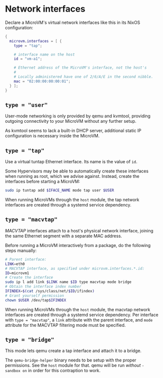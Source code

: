 # Network interfaces

Declare a MicroVM's virtual network interfaces like this in its NixOS
configuration:
```nix
{
  microvm.interfaces = [ {
    type = "tap";

    # interface name on the host
    id = "vm-a1";

    # Ethernet address of the MicroVM's interface, not the host's
    #
    # Locally administered have one of 2/6/A/E in the second nibble.
    mac = "02:00:00:00:00:01";
  } ];
}
```

## `type = "user"`

User-mode networking is only provided by qemu and kvmtool, providing
outgoing connectivity to your MicroVM without any further setup.

As kvmtool seems to lack a built-in DHCP server, additional static IP
configuration is necessary inside the MicroVM.

## `type = "tap"`

Use a virtual tuntap Ethernet interface. Its name is the value of
`id`.

Some Hypervisors may be able to automatically create these interfaces
when running as root, which we advise against. Instead, create the
interfaces before starting a MicroVM:

```bash
sudo ip tuntap add $IFACE_NAME mode tap user $USER
```

When running MicroVMs through the `host` module, the tap network
interfaces are created through a systemd service dependency.

## `type = "macvtap"`

*MACVTAP* interfaces attach to a host's physical network interface,
joining the same Ethernet segment with a separate MAC address.

Before running a MicroVM interactively from a package, do the
following steps manually:

```bash
# Parent interface:
LINK=eth0
# MACVTAP interface, as specified under microvm.interfaces.*.id:
ID=microvm1
# Create the interface
sudo ip l add link $LINK name $ID type macvtap mode bridge
# Obtain the interface index number
IFINDEX=$(cat /sys/class/net/$ID/ifindex)
# Grant yourself permission
chown $USER /dev/tap$IFINDEX
```

When running MicroVMs through the `host` module, the macvtap network
interfaces are created through a systemd service dependency. Per
interface with `type = "macvtap"`, a `link` attribute with the parent
interface, and `mode` attribute for the MACVTAP filtering mode must be
specified.

## `type = "bridge"`

This mode lets qemu create a tap interface and attach it to a bridge.

The `qemu-bridge-helper` binary needs to be setup with the proper
permissions. See the `host` module for that. qemu will be run
*without* `-sandbox on` in order for this contraption to work.

